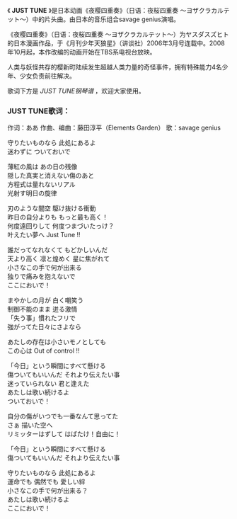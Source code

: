 

《 **JUST TUNE** 》是日本动画《夜樱四重奏》（日语：夜桜四重奏 ～ヨザクラカルテット～）中的片头曲。由日本的音乐组合savage
genius演唱。  
  
《夜樱四重奏》（日语：夜桜四重奏
～ヨザクラカルテット～）为ヤスダスズヒト的日本漫画作品，于《月刊少年天狼星》（讲谈社）2006年3月号连载中。2008年10月起，本作改编的动画开始在TBS系电视台放映。  
  
人类与妖怪共存的樱新町陆续发生超越人类力量的奇怪事件，拥有特殊能力4名少年、少女负责前往解决。  
  
歌词下方是 _JUST TUNE钢琴谱_ ，欢迎大家使用。  

### JUST TUNE歌词：

作词：ああ 作曲、编曲：藤田淳平（Elements Garden） 歌：savage genius  

守りたいものなら 此処にあるよ  
迷わずに ついておいで  

薄紅の風は あの日の残像  
隠した真実と消えない傷のあと  
方程式は量れないリアル  
光射す明日の旋律

刃のような闇空 駆け抜ける衝動  
昨日の自分よりも もっと最も高く！  
何度遠回りして 何度つまづいたっけ？  
叶えたい夢へ Just Tune !!

誰だってなれなくて もどかしいんだ  
天より高く 凛と煌めく 星に焦がれて  
小さなこの手で何が出来る  
独りで痛みを抱えないで  
ここにおいで！

まやかしの月が 白く嘲笑う  
制御不能のまま 迸る激情  
「失う事」慣れたフリで  
強がってた日々にさよなら

あたしの存在は小さいモノとしても  
この心は Out of control !!

「今日」という瞬間にすべて懸ける  
傷ついてもいいんだ それより伝えたい事  
迷っていられない 君と逢えた  
あたしは歌い続けるよ  
ついておいで！

自分の傷がいつでも一番なんて思ってた  
さぁ 描いた空へ  
リミッターはずして はばたけ！自由に！

「今日」という瞬間にすべて懸ける  
傷ついてもいいんだ それより伝えたい事

守りたいものなら 此処にあるよ  
運命でも 偶然でも 愛しい絆  
小さなこの手で何が出来る？  
あたしは歌い続けるよ  
ここにおいで！

